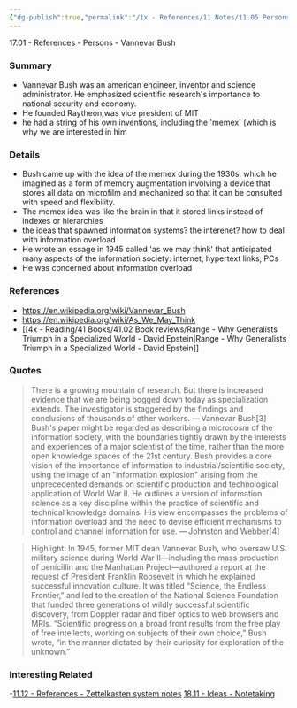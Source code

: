 ```yaml
---
{"dg-publish":true,"permalink":"/1x - References/11 Notes/11.05 Persons/Vannevar Bush/","title":"Vannevar Bush","created":"2022-10-26T23:26:26.000+03:00","updated":"2024-02-14T20:18:18.031+03:00"}
---
```


17.01 - References - Persons - Vannevar Bush

### Summary
- Vannevar Bush was an american engineer, inventor and science administrator. He emphasized scientific research's importance to national security and economy.
- He founded Raytheon,was vice president of MIT
- he had a string of his own inventions, including the 'memex' (which is why we are interested in him

### Details
- Bush came up with the idea of the memex during the 1930s, which he imagined as a form of memory augmentation involving a device that stores all data on microfilm and mechanized so that it can be consulted with speed and flexibility.
- The memex idea was like the brain in that it stored links instead of indexes or hierarchies
- the ideas that spawned information systems? the interenet? how to deal with information overload
- He wrote an essage in 1945 called 'as we may think' that anticipated many aspects of the information society: internet, hypertext links, PCs
- He was concerned about information overload

### References
- https://en.wikipedia.org/wiki/Vannevar_Bush
- https://en.wikipedia.org/wiki/As_We_May_Think
- [[4x - Reading/41 Books/41.02 Book reviews/Range - Why Generalists Triumph in a Specialized World - David Epstein\|Range - Why Generalists Triumph in a Specialized World - David Epstein]]
### Quotes
>There is a growing mountain of research. But there is increased evidence that we are being bogged down today as specialization extends. The investigator is staggered by the findings and conclusions of thousands of other workers.
>— Vannevar Bush[3]
>Bush's paper might be regarded as describing a microcosm of the information society, with the boundaries tightly drawn by the interests and experiences of a major scientist of the time, rather than the more open knowledge spaces of the 21st century. Bush provides a core vision of the importance of information to industrial/scientific society, using the image of an "information explosion" arising from the unprecedented demands on scientific production and technological application of World War II. He outlines a version of information science as a key discipline within the practice of scientific and technical knowledge domains. His view encompasses the problems of information overload and the need to devise efficient mechanisms to control and channel information for use.
>— Johnston and Webber[4]

> Highlight: In 1945, former MIT dean Vannevar Bush, who oversaw U.S. military science during World War II—including the mass production of penicillin and the Manhattan Project—authored a report at the request of President Franklin Roosevelt in which he explained successful innovation culture. It was titled “Science, the Endless Frontier,” and led to the creation of the National Science Foundation that funded three generations of wildly successful scientific discovery, from Doppler radar and fiber optics to web browsers and MRIs. “Scientific progress on a broad front results from the free play of free intellects, working on subjects of their own choice,” Bush wrote, “in the manner dictated by their curiosity for exploration of the unknown.”
			

### Interesting Related
-[11.12 - References - Zettelkasten system notes](simplenote://note/121152a9-d2bb-4cab-bb15-04c9ec6ae8a0)
[18.11 - Ideas - Notetaking](simplenote://note/da9ef70b-bcfb-45d4-bdf9-2de6ff25bf52)